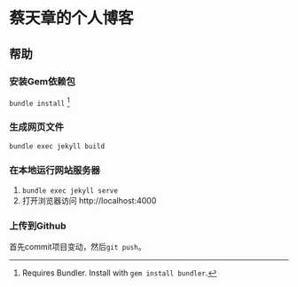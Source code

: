 # 蔡天章的个人博客

## 帮助

### 安装Gem依赖包

`bundle install` [^1]

### 生成网页文件

`bundle exec jekyll build`

### 在本地运行网站服务器

1. `bundle exec jekyll serve`
2. 打开浏览器访问 http://localhost:4000

### 上传到Github

首先commit项目变动，然后`git push`。

[^1]: Requires Bundler. Install with `gem install bundler`.
